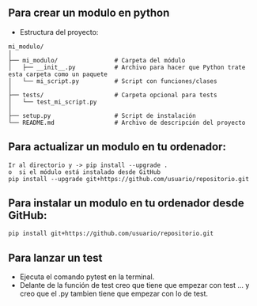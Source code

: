 ## Para crear un modulo en python
- Estructura del proyecto:
```
mi_modulo/
│
├── mi_modulo/                # Carpeta del módulo
│   ├── __init__.py           # Archivo para hacer que Python trate esta carpeta como un paquete
│   └── mi_script.py          # Script con funciones/clases
│
├── tests/                    # Carpeta opcional para tests
│   └── test_mi_script.py
│
├── setup.py                  # Script de instalación
└── README.md                 # Archivo de descripción del proyecto
```

## Para actualizar un modulo en tu ordenador:
    Ir al directorio y -> pip install --upgrade .
    o  si el módulo está instalado desde GitHub
    pip install --upgrade git+https://github.com/usuario/repositorio.git

## Para instalar un modulo en tu ordenador desde GitHub:

    pip install git+https://github.com/usuario/repositorio.git

## Para lanzar un test

- Ejecuta el comando pytest en la terminal.
- Delante de la función de test creo que tiene que empezar con test ... y creo que el .py tambien tiene que empezar con lo de test.